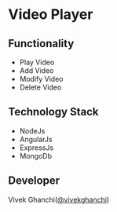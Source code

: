 # Video Player 


## Functionality 
- Play Video
- Add Video 
- Modify Video 
- Delete Video 

## Technology Stack 

- NodeJs
- AngularJs
- ExpressJs
- MongoDb

## Developer
 
 Vivek Ghanchi([@vivekghanchi](https://github.com/vivekghanchi))

